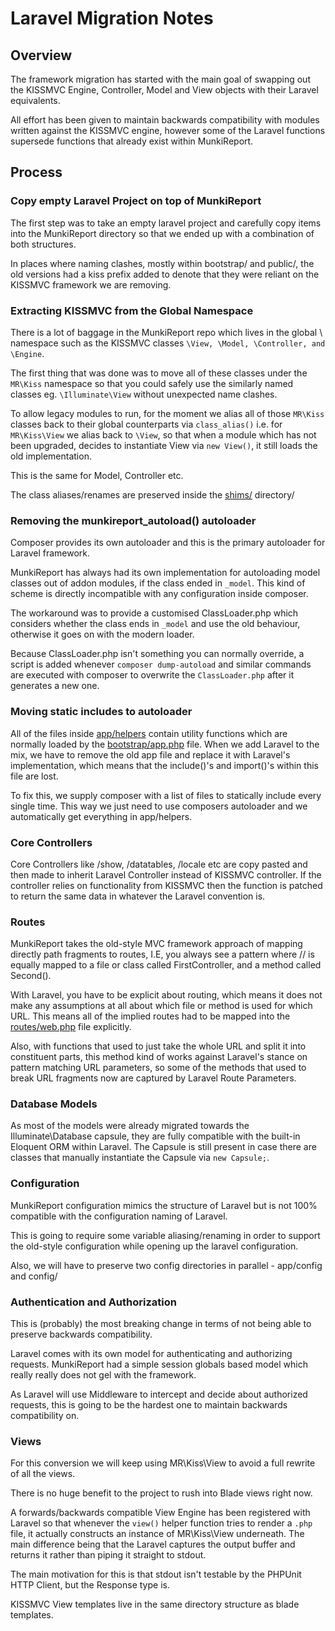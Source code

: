 # Laravel Migration Notes #

## Overview ##

The framework migration has started with the main goal of swapping out the KISSMVC Engine, Controller, Model and
View objects with their Laravel equivalents.

All effort has been given to maintain backwards compatibility with modules written against the KISSMVC engine,
however some of the Laravel functions supersede functions that already exist within MunkiReport.

## Process ##

### Copy empty Laravel Project on top of MunkiReport ###

The first step was to take an empty laravel project and carefully copy items into the MunkiReport directory
so that we ended up with a combination of both structures.

In places where naming clashes, mostly within bootstrap/ and public/, the old versions had a kiss prefix added
to denote that they were reliant on the KISSMVC framework we are removing.

### Extracting KISSMVC from the Global Namespace ###

There is a lot of baggage in the MunkiReport repo which lives in the global \ namespace such as the KISSMVC
classes `\View, \Model, \Controller, and \Engine`.

The first thing that was done was to move all of these classes under the `MR\Kiss` namespace so that you could
safely use the similarly named classes eg. `\Illuminate\View` without unexpected name clashes.

To allow legacy modules to run, for the moment we alias all of those `MR\Kiss` classes back to their global
counterparts via `class_alias()` i.e. for `MR\Kiss\View` we alias back to `\View`, so that when a module which
has not been upgraded, decides to instantiate View via `new View()`, it still loads the old implementation.

This is the same for Model, Controller etc.

The class aliases/renames are preserved inside the [shims/](shims/) directory/

### Removing the munkireport_autoload() autoloader ###

Composer provides its own autoloader and this is the primary autoloader for Laravel framework.

MunkiReport has always had its own implementation for autoloading model classes out of addon modules, if the
class ended in `_model`. This kind of scheme is directly incompatible with any configuration inside composer.

The workaround was to provide a customised ClassLoader.php which considers whether the class ends in `_model`
and use the old behaviour, otherwise it goes on with the modern loader.

Because ClassLoader.php isn't something you can normally override, a script is added whenever `composer dump-autoload` 
and similar commands are executed with composer to overwrite the `ClassLoader.php` after it generates a new one.

### Moving static includes to autoloader ###

All of the files inside [app/helpers](app/helpers) contain utility functions which are normally loaded by the
[bootstrap/app.php](bootstrap/app.php) file. When we add Laravel to the mix, we have to remove the old app file
and replace it with Laravel's implementation, which means that the include()'s and import()'s within this file
are lost.

To fix this, we supply composer with a list of files to statically include every single time. This way we just
need to use composers autoloader and we automatically get everything in app/helpers.

### Core Controllers ###

Core Controllers like /show, /datatables, /locale etc are copy pasted and then made to inherit Laravel Controller
instead of KISSMVC controller. If the controller relies on functionality from KISSMVC then the function is patched
to return the same data in whatever the Laravel convention is.

### Routes ###

MunkiReport takes the old-style MVC framework approach of mapping directly path fragments to routes, I.E, you
always see a pattern where /<first>/<second> is equally mapped to a file or class called FirstController, and 
a method called Second().

With Laravel, you have to be explicit about routing, which means it does not make any assumptions at all about
which file or method is used for which URL. This means all of the implied routes had to be mapped into the
[routes/web.php](routes/web.php) file explicitly.

Also, with functions that used to just take the whole URL and split it into constituent parts, this method
kind of works against Laravel's stance on pattern matching URL parameters, so some of the methods that used
to break URL fragments now are captured by Laravel Route Parameters.

### Database Models ###

As most of the models were already migrated towards the Illuminate\Database capsule, they are fully compatible
with the built-in Eloquent ORM within Laravel. The Capsule is still present in case there are classes that
manually instantiate the Capsule via `new Capsule;`.

### Configuration ###

MunkiReport configuration mimics the structure of Laravel but is not 100% compatible with the configuration
naming of Laravel.

This is going to require some variable aliasing/renaming in order to support the old-style configuration while
opening up the laravel configuration.

Also, we will have to preserve two config directories in parallel - app/config and config/

### Authentication and Authorization ###

This is (probably) the most breaking change in terms of not being able to preserve backwards compatibility.

Laravel comes with its own model for authenticating and authorizing requests. MunkiReport had a simple session
globals based model which really really does not gel with the framework.

As Laravel will use Middleware to intercept and decide about authorized requests, this is going to be the hardest
one to maintain backwards compatibility on.

### Views ###

For this conversion we will keep using MR\Kiss\View to avoid a full rewrite of all the views.

There is no huge benefit to the project to rush into Blade views right now.

A forwards/backwards compatible View Engine has been registered with Laravel so that whenever the `view()` helper function
tries to render a `.php` file, it actually constructs an instance of MR\Kiss\View underneath. The main difference
being that the Laravel captures the output buffer and returns it rather than piping it straight to stdout.

The main motivation for this is that stdout isn't testable by the PHPUnit HTTP Client, but the Response type is.

KISSMVC View templates live in the same directory structure as blade templates.


